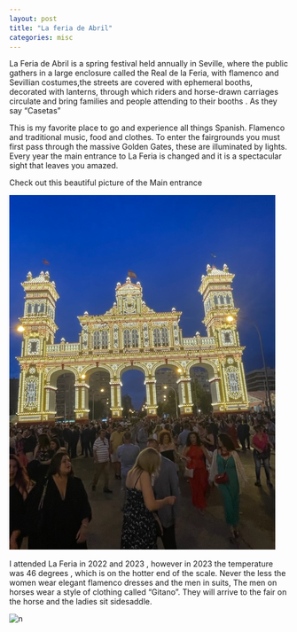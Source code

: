 ```yaml
---
layout: post
title: "La feria de Abril"
categories: misc
---
```


 La Feria de Abril is a spring festival held annually in Seville, where the public gathers in a large enclosure called the Real de la Feria, with flamenco and Sevillian costumes,the streets are covered with ephemeral booths, decorated with lanterns, through which riders and horse-drawn carriages circulate and bring families and people attending to their booths . As they say “Casetas”
 
This is my favorite place to go and experience all things Spanish. Flamenco and traditional music, food and clothes.
To enter the fairgrounds you must first pass through the massive Golden Gates, these are illuminated by lights. Every year the main entrance to La Feria is changed and it is a spectacular sight that leaves you amazed.

 <p>Check out this beautiful picture of the Main entrance</p>
 
 <img src="/images/IMG_6260.jpg" alt="n">

I attended  La Feria in 2022 and 2023 , however in 2023 the temperature was 46 degrees , which is on the hotter end of the scale. Never the less the women wear elegant flamenco dresses and the men in suits, The men on horses wear a style of clothing called “Gitano”. They will arrive to the fair on the horse and the ladies sit sidesaddle.

<img src="/images/" alt="n">


 

 
